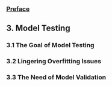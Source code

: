### [Preface](https://ivanmyzou.github.io/TrainValidateTest/index)

## 3. Model Testing

### 3.1 The Goal of Model Testing

### 3.2 Lingering Overfitting Issues

### 3.3 The Need of Model Validation
